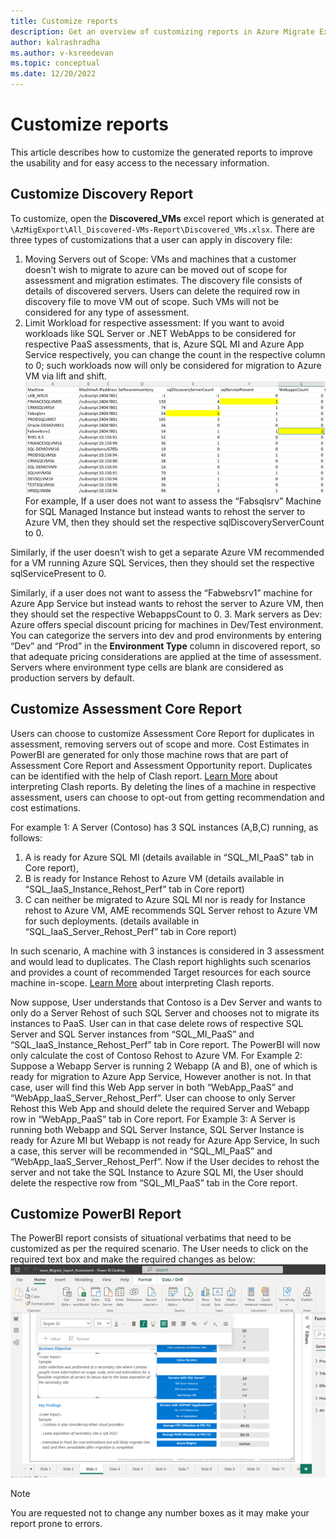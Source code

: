 ```yaml
---
title: Customize reports
description: Get an overview of customizing reports in Azure Migrate Export.
author: kalrashradha
ms.author: v-ksreedevan
ms.topic: conceptual
ms.date: 12/20/2022
---
```


# Customize reports
This article describes how to customize the generated reports to improve the usability and for easy access to the necessary information.

## Customize Discovery Report
To customize, open the **Discovered_VMs** excel report which is generated at ```\AzMigExport\All_Discovered-VMs-Report\Discovered_VMs.xlsx```.
There are three types of customizations that a user can apply in discovery file:
1. Moving Servers out of Scope: VMs and machines that a customer doesn’t wish to migrate to azure can be moved out of scope for assessment and migration estimates.
The discovery file consists of details of discovered servers. Users can delete the required row in discovery file to move VM out of scope. Such VMs will not be considered for any type of assessment.
2. Limit Workload for respective assessment: If you want to avoid workloads like SQL Server or .NET WebApps to be considered for respective PaaS assessments, that is, Azure SQL MI and Azure App Service respectively, you can change the count in the respective column to 0; such workloads now will only be considered for migration to Azure VM via lift and shift.
   ![Screenshot of Discovery report.](./.media/discovery-report.png)
For example, If a user does not want to assess the “Fabsqlsrv” Machine for SQL Managed Instance but instead wants to rehost the server to Azure VM, then they should set the respective sqlDiscoveryServerCount to 0. 

Similarly, if the user doesn’t wish to get a separate Azure VM recommended for a VM running Azure SQL Services, then they should set the respective sqlServicePresent to 0.

Similarly, if a user does not want to assess the “Fabwebsrv1” machine for Azure App Service  but instead wants to rehost the server to Azure VM, then they should set the respective WebappsCount to 0.
3.	Mark servers as Dev: Azure offers special discount pricing for machines in Dev/Test environment. You can categorize the servers into dev and prod environments by entering “Dev” and “Prod” in the **Environment Type** column in discovered report, so that adequate pricing considerations are applied at the time of assessment. Servers where environment type cells are blank are considered as production servers by default. 

## Customize Assessment Core Report
Users can choose to customize Assessment Core Report for duplicates in assessment, removing servers out of scope and more. Cost Estimates in PowerBI are generated for only those machine rows that are part of Assessment Core Report and Assessment Opportunity report. 
Duplicates can be identified with the help of Clash report. [Learn More](#interpreting-clash-report) about interpreting Clash reports. By deleting the lines of a machine in respective assessment, users can choose to opt-out from getting recommendation and cost estimations.

For example 1: A Server (Contoso) has 3 SQL instances (A,B,C) running, as follows:
1. A is ready for Azure SQL MI (details available in “SQL_MI_PaaS” tab in Core report),
2. B is ready for Instance Rehost to Azure VM (details available in “SQL_IaaS_Instance_Rehost_Perf” tab in Core report)
3. C can neither be migrated to Azure SQL MI nor is ready for Instance rehost to Azure VM, AME recommends SQL Server rehost to Azure VM for such deployments. (details available in “SQL_IaaS_Server_Rehost_Perf” tab in Core report)

In such scenario, A machine with 3 instances is considered in 3 assessment and would lead to duplicates. The Clash report highlights such scenarios and provides a count of recommended Target resources for each source machine in-scope. [Learn More](#interpreting-clash-report) about interpreting Clash reports.

Now suppose, User understands that Contoso is a Dev Server and wants to only do a Server Rehost of such SQL Server and chooses not to migrate its instances to PaaS. User can in that case delete rows of respective SQL Server and SQL Server instances from “SQL_MI_PaaS” and “SQL_IaaS_Instance_Rehost_Perf” tab in Core report. The PowerBI will now only calculate the cost of Contoso Rehost to Azure VM.
For Example 2: Suppose a Webapp Server is running 2 Webapp (A and B), one of which is ready for migration to Azure App Service, However another is not. In that case, user will find this Web App server in both “WebApp_PaaS” and “WebApp_IaaS_Server_Rehost_Perf”. User can choose to only Server Rehost this Web App and should delete the required Server and Webapp row in “WebApp_PaaS” tab in Core report.
For Example 3: A Server is running both Webapp and SQL Server Instance, SQL Server Instance is ready for Azure MI but Webapp is not ready for Azure App Service, In such a case, this server will be recommended in “SQL_MI_PaaS” and  “WebApp_IaaS_Server_Rehost_Perf”. Now if the User decides to rehost the server and not take the SQL Instance to Azure SQL MI, the User should delete the respective row from “SQL_MI_PaaS” tab in the Core report.


## Customize PowerBI Report
The PowerBI report consists of situational verbatims that need to be customized as per the required scenario. The User needs to click on the required text box and make the required changes as below:
 ![Screenshot of PowerBI report.](./.media/assessment-report.png)

> [!Note]
> You are requested not to change any number boxes as it may make your report prone to errors.
